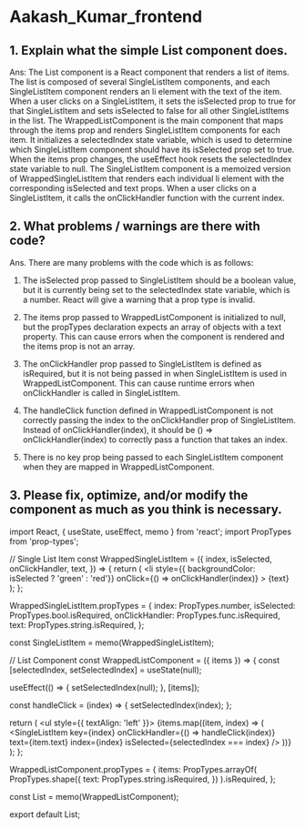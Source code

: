 # Aakash_Kumar_frontend

## 1.	Explain what the simple List component does.

Ans: The List component is a React component that renders a list of items. The list is composed of several SingleListItem components, and each SingleListItem component renders an li element with the text of the item. When a user clicks on a SingleListItem, it sets the isSelected prop to true for that SingleListItem and sets isSelected to false for all other SingleListItems in the list.
The WrappedListComponent is the main component that maps through the items prop and renders SingleListItem components for each item. It initializes a selectedIndex state variable, which is used to determine which SingleListItem component should have its isSelected prop set to true. When the items prop changes, the useEffect hook resets the selectedIndex state variable to null. The SingleListItem component is a memoized version of WrappedSingleListItem that renders each individual li element with the corresponding isSelected and text props. When a user clicks on a SingleListItem, it calls the onClickHandler function with the current index.


## 2.	What problems / warnings are there with code?

Ans. There are many problems with the code which is as follows:

1.	The isSelected prop passed to SingleListItem should be a boolean value, but it is currently being set to the selectedIndex state variable, which is a number. React will give a warning that a prop type is invalid.

2.	The items prop passed to WrappedListComponent is initialized to null, but the propTypes declaration expects an array of objects with a text property. This can cause errors when the component is rendered and the items prop is not an array.

3.	The onClickHandler prop passed to SingleListItem is defined as isRequired, but it is not being passed in when SingleListItem is used in WrappedListComponent. This can cause runtime errors when onClickHandler is called in SingleListItem.

4.	The handleClick function defined in WrappedListComponent is not correctly passing the index to the onClickHandler prop of SingleListItem. Instead of onClickHandler(index), it should be () => onClickHandler(index) to correctly pass a function that takes an index.

5.	There is no key prop being passed to each SingleListItem component when they are mapped in WrappedListComponent.

## 3.	Please fix, optimize, and/or modify the component as much as you think is necessary.

import React, { useState, useEffect, memo } from 'react';
import PropTypes from 'prop-types';

// Single List Item
const WrappedSingleListItem = ({
  index,
  isSelected,
  onClickHandler,
  text,
}) => {
  return (
    <li
      style={{ backgroundColor: isSelected ? 'green' : 'red'}}
      onClick={() => onClickHandler(index)}
    >
      {text}
    </li>
  );
};

WrappedSingleListItem.propTypes = {
  index: PropTypes.number,
  isSelected: PropTypes.bool.isRequired,
  onClickHandler: PropTypes.func.isRequired,
  text: PropTypes.string.isRequired,
};

const SingleListItem = memo(WrappedSingleListItem);

// List Component
const WrappedListComponent = ({ items }) => {
  const [selectedIndex, setSelectedIndex] = useState(null);

  useEffect(() => {
    setSelectedIndex(null);
  }, [items]);

  const handleClick = (index) => {
    setSelectedIndex(index);
  };

  return (
    <ul style={{ textAlign: 'left' }}>
      {items.map((item, index) => (
        <SingleListItem
          key={index}
          onClickHandler={() => handleClick(index)}
          text={item.text}
          index={index}
          isSelected={selectedIndex === index}
        />
      ))}
    </ul>
  );
};

WrappedListComponent.propTypes = {
  items: PropTypes.arrayOf(
    PropTypes.shape({
      text: PropTypes.string.isRequired,
    })
  ).isRequired,
};

const List = memo(WrappedListComponent);

export default List;



